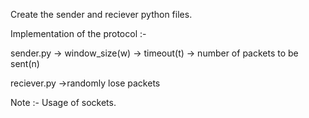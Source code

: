Create the sender and reciever python files.

Implementation of the protocol :-

sender.py
-> window_size(w)
-> timeout(t)
-> number of packets to be sent(n)

reciever.py
->randomly lose packets

Note :- Usage of sockets.

